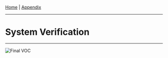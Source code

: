 [Home](https://team307.github.io) | [Appendix](https://team307.github.io/Appendix/)




---
# System Verification
---

![Final VOC](https://user-images.githubusercontent.com/122499832/235246699-42ed309a-8747-4eb6-b522-8cb0795b05ab.jpg)

<br/>